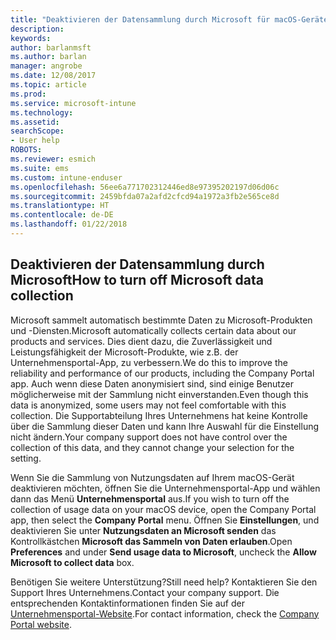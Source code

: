 ```yaml
---
title: "Deaktivieren der Datensammlung durch Microsoft für macOS-Geräte | Microsoft-Dokumentation"
description: 
keywords: 
author: barlanmsft
ms.author: barlan
manager: angrobe
ms.date: 12/08/2017
ms.topic: article
ms.prod: 
ms.service: microsoft-intune
ms.technology: 
ms.assetid: 
searchScope:
- User help
ROBOTS: 
ms.reviewer: esmich
ms.suite: ems
ms.custom: intune-enduser
ms.openlocfilehash: 56ee6a771702312446ed8e97395202197d06d06c
ms.sourcegitcommit: 2459bfda07a2afd2cfcd94a1972a3fb2e565ce8d
ms.translationtype: HT
ms.contentlocale: de-DE
ms.lasthandoff: 01/22/2018
---
```

## <a name="how-to-turn-off-microsoft-data-collection"></a><span data-ttu-id="03c5a-102">Deaktivieren der Datensammlung durch Microsoft</span><span class="sxs-lookup"><span data-stu-id="03c5a-102">How to turn off Microsoft data collection</span></span>

<span data-ttu-id="03c5a-103">Microsoft sammelt automatisch bestimmte Daten zu Microsoft-Produkten und -Diensten.</span><span class="sxs-lookup"><span data-stu-id="03c5a-103">Microsoft automatically collects certain data about our products and services.</span></span> <span data-ttu-id="03c5a-104">Dies dient dazu, die Zuverlässigkeit und Leistungsfähigkeit der Microsoft-Produkte, wie z.B. der Unternehmensportal-App, zu verbessern.</span><span class="sxs-lookup"><span data-stu-id="03c5a-104">We do this to improve the reliability and performance of our products, including the Company Portal app.</span></span> <span data-ttu-id="03c5a-105">Auch wenn diese Daten anonymisiert sind, sind einige Benutzer möglicherweise mit der Sammlung nicht einverstanden.</span><span class="sxs-lookup"><span data-stu-id="03c5a-105">Even though this data is anonymized, some users may not feel comfortable with this collection.</span></span> <span data-ttu-id="03c5a-106">Die Supportabteilung Ihres Unternehmens hat keine Kontrolle über die Sammlung dieser Daten und kann Ihre Auswahl für die Einstellung nicht ändern.</span><span class="sxs-lookup"><span data-stu-id="03c5a-106">Your company support does not have control over the collection of this data, and they cannot change your selection for the setting.</span></span>

<span data-ttu-id="03c5a-107">Wenn Sie die Sammlung von Nutzungsdaten auf Ihrem macOS-Gerät deaktivieren möchten, öffnen Sie die Unternehmensportal-App und wählen dann das Menü **Unternehmensportal** aus.</span><span class="sxs-lookup"><span data-stu-id="03c5a-107">If you wish to turn off the collection of usage data on your macOS device, open the Company Portal app, then select the **Company Portal** menu.</span></span> <span data-ttu-id="03c5a-108">Öffnen Sie **Einstellungen**, und deaktivieren Sie unter **Nutzungsdaten an Microsoft senden** das Kontrollkästchen **Microsoft das Sammeln von Daten erlauben**.</span><span class="sxs-lookup"><span data-stu-id="03c5a-108">Open **Preferences** and under **Send usage data to Microsoft**, uncheck the **Allow Microsoft to collect data** box.</span></span>

<span data-ttu-id="03c5a-109">Benötigen Sie weitere Unterstützung?</span><span class="sxs-lookup"><span data-stu-id="03c5a-109">Still need help?</span></span> <span data-ttu-id="03c5a-110">Kontaktieren Sie den Support Ihres Unternehmens.</span><span class="sxs-lookup"><span data-stu-id="03c5a-110">Contact your company support.</span></span> <span data-ttu-id="03c5a-111">Die entsprechenden Kontaktinformationen finden Sie auf der [Unternehmensportal-Website](https://portal.manage.microsoft.com#HelpDeskDialog).</span><span class="sxs-lookup"><span data-stu-id="03c5a-111">For contact information, check the [Company Portal website](https://portal.manage.microsoft.com#HelpDeskDialog).</span></span>
